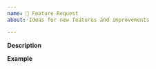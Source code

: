 ```yaml
---
name: 🚀 Feature Request
about: Ideas for new features and improvements

---
```


**Description**
<!-- A clear and concise description of the new feature. -->

**Example**
<!-- A simple example of the new feature in action (include PHP code, YAML config, etc.)
     If the new feature changes an existing feature, include a simple before/after comparison. -->
